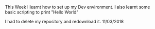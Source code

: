 This Week I learnt how to set up my Dev environment. I also learnt some basic scripting to print "Hello World"

I had to delete my repository and redownload it. 11/03/2018
